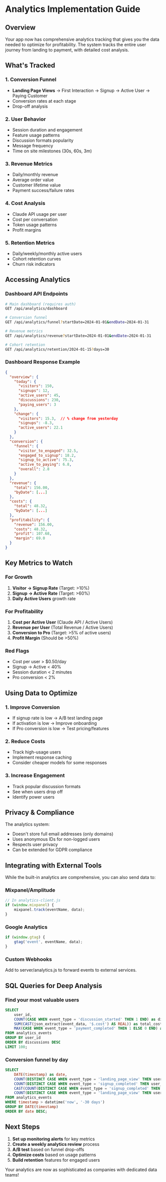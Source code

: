 # Analytics Implementation Guide

## Overview

Your app now has comprehensive analytics tracking that gives you the data needed to optimize for profitability. The system tracks the entire user journey from landing to payment, with detailed cost analysis.

## What's Tracked

### 1. Conversion Funnel
- **Landing Page Views** → First Interaction → Signup → Active User → Paying Customer
- Conversion rates at each stage
- Drop-off analysis

### 2. User Behavior
- Session duration and engagement
- Feature usage patterns
- Discussion formats popularity
- Message frequency
- Time on site milestones (30s, 60s, 3m)

### 3. Revenue Metrics
- Daily/monthly revenue
- Average order value
- Customer lifetime value
- Payment success/failure rates

### 4. Cost Analysis
- Claude API usage per user
- Cost per conversation
- Token usage patterns
- Profit margins

### 5. Retention Metrics
- Daily/weekly/monthly active users
- Cohort retention curves
- Churn risk indicators

## Accessing Analytics

### Dashboard API Endpoints

```bash
# Main dashboard (requires auth)
GET /api/analytics/dashboard

# Conversion funnel
GET /api/analytics/funnel?startDate=2024-01-01&endDate=2024-01-31

# Revenue metrics
GET /api/analytics/revenue?startDate=2024-01-01&endDate=2024-01-31

# Cohort retention
GET /api/analytics/retention/2024-01-15?days=30
```

### Dashboard Response Example

```json
{
  "overview": {
    "today": {
      "visitors": 150,
      "signups": 12,
      "active_users": 45,
      "discussions": 230,
      "paying_users": 3
    },
    "change": {
      "visitors": 15.3,  // % change from yesterday
      "signups": -8.3,
      "active_users": 22.1
    }
  },
  "conversion": {
    "funnel": {
      "visitor_to_engaged": 32.5,
      "engaged_to_signup": 18.2,
      "signup_to_active": 75.3,
      "active_to_paying": 6.8,
      "overall": 2.8
    }
  },
  "revenue": {
    "total": 156.00,
    "byDate": [...]
  },
  "costs": {
    "total": 48.32,
    "byDate": [...]
  },
  "profitability": {
    "revenue": 156.00,
    "costs": 48.32,
    "profit": 107.68,
    "margin": 69.0
  }
}
```

## Key Metrics to Watch

### For Growth
1. **Visitor → Signup Rate** (Target: >10%)
2. **Signup → Active Rate** (Target: >60%)
3. **Daily Active Users** growth rate

### For Profitability
1. **Cost per Active User** (Claude API / Active Users)
2. **Revenue per User** (Total Revenue / Active Users)
3. **Conversion to Pro** (Target: >5% of active users)
4. **Profit Margin** (Should be >50%)

### Red Flags
- Cost per user > $0.50/day
- Signup → Active < 40%
- Session duration < 2 minutes
- Pro conversion < 2%

## Using Data to Optimize

### 1. Improve Conversion
- If signup rate is low → A/B test landing page
- If activation is low → Improve onboarding
- If Pro conversion is low → Test pricing/features

### 2. Reduce Costs
- Track high-usage users
- Implement response caching
- Consider cheaper models for some responses

### 3. Increase Engagement
- Track popular discussion formats
- See when users drop off
- Identify power users

## Privacy & Compliance

The analytics system:
- Doesn't store full email addresses (only domains)
- Uses anonymous IDs for non-logged users
- Respects user privacy
- Can be extended for GDPR compliance

## Integrating with External Tools

While the built-in analytics are comprehensive, you can also send data to:

### Mixpanel/Amplitude
```javascript
// In analytics-client.js
if (window.mixpanel) {
    mixpanel.track(eventName, data);
}
```

### Google Analytics
```javascript
if (window.gtag) {
    gtag('event', eventName, data);
}
```

### Custom Webhooks
Add to server/analytics.js to forward events to external services.

## SQL Queries for Deep Analysis

### Find your most valuable users
```sql
SELECT 
    user_id,
    COUNT(CASE WHEN event_type = 'discussion_started' THEN 1 END) as discussions,
    SUM(CAST(json_extract(event_data, '$.cost') AS REAL)) as total_cost,
    MAX(CASE WHEN event_type = 'payment_completed' THEN 1 ELSE 0 END) as is_paying
FROM analytics_events
GROUP BY user_id
ORDER BY discussions DESC
LIMIT 100;
```

### Conversion funnel by day
```sql
SELECT 
    DATE(timestamp) as date,
    COUNT(DISTINCT CASE WHEN event_type = 'landing_page_view' THEN user_id END) as visitors,
    COUNT(DISTINCT CASE WHEN event_type = 'signup_completed' THEN user_id END) as signups,
    CAST(COUNT(DISTINCT CASE WHEN event_type = 'signup_completed' THEN user_id END) AS FLOAT) / 
    COUNT(DISTINCT CASE WHEN event_type = 'landing_page_view' THEN user_id END) * 100 as conversion_rate
FROM analytics_events
WHERE timestamp > datetime('now', '-30 days')
GROUP BY DATE(timestamp)
ORDER BY date DESC;
```

## Next Steps

1. **Set up monitoring alerts** for key metrics
2. **Create a weekly analytics review** process
3. **A/B test** based on funnel drop-offs
4. **Optimize costs** based on usage patterns
5. **Build retention** features for engaged users

Your analytics are now as sophisticated as companies with dedicated data teams!
